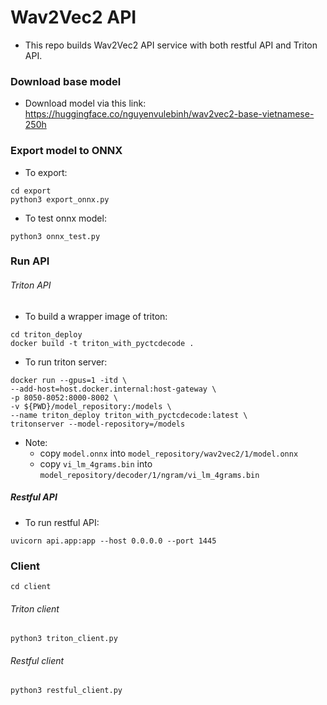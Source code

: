 # Wav2Vec2 API 
- This repo builds Wav2Vec2 API service with both restful API and Triton API.

### Download base model
- Download model via this link: https://huggingface.co/nguyenvulebinh/wav2vec2-base-vietnamese-250h

### Export model to ONNX

- To export:
```
cd export
python3 export_onnx.py
```

- To test onnx model:
```
python3 onnx_test.py
```

### Run API
###### Triton API
- To build a wrapper image of triton:
```
cd triton_deploy
docker build -t triton_with_pyctcdecode .
```

- To run triton server:
```
docker run --gpus=1 -itd \
--add-host=host.docker.internal:host-gateway \
-p 8050-8052:8000-8002 \
-v ${PWD}/model_repository:/models \
--name triton_deploy triton_with_pyctcdecode:latest \
tritonserver --model-repository=/models
``` 

- Note:
    - copy `model.onnx` into `model_repository/wav2vec2/1/model.onnx`
    - copy `vi_lm_4grams.bin` into `model_repository/decoder/1/ngram/vi_lm_4grams.bin` 
##### Restful API

- To run restful API:
```
uvicorn api.app:app --host 0.0.0.0 --port 1445
```

### Client
```
cd client
```
###### Triton client
```
python3 triton_client.py
```
###### Restful client
```
python3 restful_client.py
```